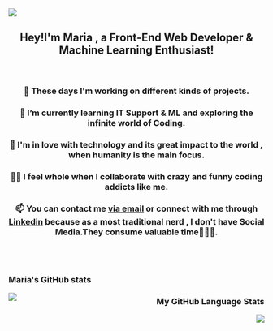 <!DOCTYPE html>
<html lang="en">
  <head>
  
   
    
  </head>
  <body>
    <div class="container" >
      <img src="https://www.jobs.ac.uk/enhanced/job/dkfz-data-science-resp-2018/images/top.jpg" />
      <h2 align="center">Hey!I'm Maria , a Front-End Web Developer & Machine Learning Enthusiast!</h2>
      <br>
      <div align="center">
      <h3>🔭 These days I'm working on different kinds of projects.</h3>
      <h3>
        🌱 I’m currently learning IT Support & ML and exploring the
        infinite world of Coding.
      </h3>
      <h3>
        💞 I'm in love with technology and its great impact to the world , when
        humanity is the main focus.
      </h3>
      <h3>
        👯‍♀️ I feel whole when I collaborate with crazy and funny coding addicts
        like me.
      </h3>
      <h3>
        📫 You can contact me
        <a href="mailto:mbarkouzou@gmail.com"> via email</a> or connect with me through <a href="https://www.linkedin.com/in/maria-barkouzou-b39810201/?originalSubdomain=gr" >Linkedin</a> because as a most
        traditional nerd , I don't have Social Media.They consume valuable
        time🙈🙉🙊.
      </h3> 
      </div>
      <br>
      <br>
      <h3 align="left">Maria's GitHub stats</h3>
      <img align="left" src="https://github-readme-stats.vercel.app/api?username=mariabarkouzou&count_private=true&theme=tokyonight&showicons=true" />
      <h3 align="right">My GitHub Language Stats</h3>
     <img align="right" src="https://github-readme-stats.vercel.app/api/top-langs/?username=mariabarkouzou&langs_count=5&theme=tokyonight" />  
    </div>
  </body>
</html>

  

